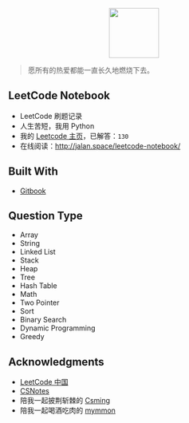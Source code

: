 <p align="center"><img width="100px" src="https://www.easyicon.net/api/resizeApi.php?id=1141865&size=128"></p>

> 愿所有的热爱都能一直长久地燃烧下去。

## LeetCode Notebook

- LeetCode 刷题记录
- 人生苦短，我用 Python
- 我的 [Leetcode 主页](https://leetcode-cn.com/jalan/)，已解答：`130`
- 在线阅读：http://jalan.space/leetcode-notebook/

## Built With

- [Gitbook](https://www.gitbook.com/?t=7)

## Question Type

- Array
- String
- Linked List
- Stack
- Heap
- Tree
- Hash Table
- Math
- Two Pointer
- Sort
- Binary Search
- Dynamic Programming
- Greedy

## Acknowledgments

- [LeetCode 中国](https://leetcode-cn.com/)
- [CSNotes](https://cyc2018.github.io/CS-Notes/#/)
- 陪我一起披荆斩棘的 [Csming](https://csming1995.github.io/)
- 陪我一起喝酒吃肉的 [mymmon](https://segmentfault.com/u/mymmon)